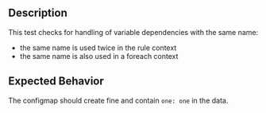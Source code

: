 ## Description

This test checks for handling of variable dependencies with the same name:
- the same name is used twice in the rule context
- the same name is also used in a foreach context

## Expected Behavior

The configmap should create fine and contain `one: one` in the data.
